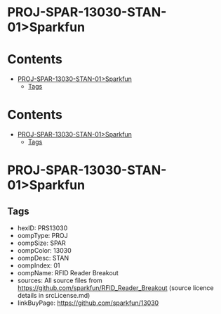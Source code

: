 
PROJ-SPAR-13030-STAN-01>Sparkfun
================================

Contents
========

* [PROJ-SPAR-13030-STAN-01>Sparkfun](#proj-spar-13030-stan-01sparkfun)
	* [Tags](#tags)

Contents
========

* [PROJ-SPAR-13030-STAN-01>Sparkfun](#proj-spar-13030-stan-01sparkfun)
	* [Tags](#tags)

# PROJ-SPAR-13030-STAN-01>Sparkfun

## Tags

- hexID: PRS13030
- oompType: PROJ
- oompSize: SPAR
- oompColor: 13030
- oompDesc: STAN
- oompIndex: 01
- oompName: RFID Reader Breakout
- sources: All source files from https://github.com/sparkfun/RFID_Reader_Breakout (source licence details in srcLicense.md)
- linkBuyPage: https://github.com/sparkfun/13030
